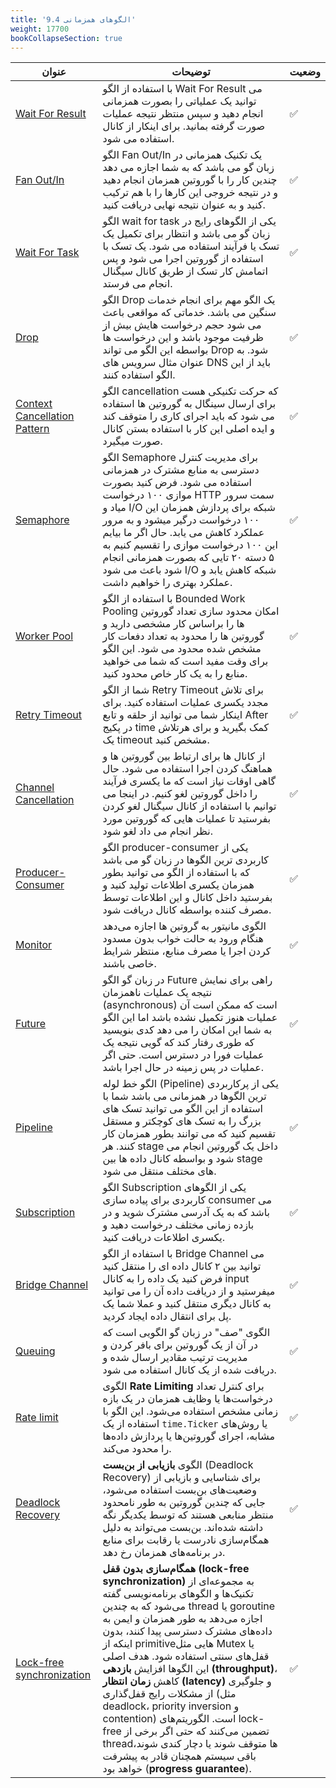 ```yaml
---
title: '9.4 الگوهای همزمانی'
weight: 17700
bookCollapseSection: true
---
```



| عنوان                                                                                                              | توضیحات                                                                                                                                                                                                                                                                                                                                                                                                                                                                                                                                                                                                                                 | وضعیت |
| ------------------------------------------------------------------------------------------------------------------ | --------------------------------------------------------------------------------------------------------------------------------------------------------------------------------------------------------------------------------------------------------------------------------------------------------------------------------------------------------------------------------------------------------------------------------------------------------------------------------------------------------------------------------------------------------------------------------------------------------------------------------------- | ----- |
| [Wait For Result](../../chapter-9/concurrency-patterns/go-concurrency-pattern-wait-for-result)                     | با استفاده از الگو Wait For Result می توانید یک عملیاتی را بصورت همزمانی انجام دهید و سپس منتظر نتیجه عملیات صورت گرفته بمانید. برای اینکار از کانال استفاده می شود.                                                                                                                                                                                                                                                                                                                                                                                                                                                                    | ✅     |
| [Fan Out/In](../../chapter-9/concurrency-patterns/go-concurrency-pattern-fan-out-in)                               | الگو Fan Out/In یک تکنیک همزمانی در زبان گو می باشد که به شما اجازه می دهد چندین کار را با گوروتین همزمان انجام دهید و در نتیجه خروجی این کارها را با هم ترکیب کنید و به عنوان نتیجه نهایی دریافت کنید.                                                                                                                                                                                                                                                                                                                                                                                                                                 | ✅     |
| [Wait For Task](../../chapter-9/concurrency-patterns/go-concurrency-pattern-wait-for-task)                         | الگو wait for task یکی از الگوهای رایج در زبان گو می باشد و انتظار برای تکمیل یک تسک یا فرآیند استفاده می شود. یک تسک با استفاده از گوروتین اجرا می شود و پس اتمامش کار تسک از طریق کانال سیگنال انجام می فرستد.                                                                                                                                                                                                                                                                                                                                                                                                                        | ✅     |
| [Drop](../../chapter-9/concurrency-patterns/go-concurrency-pattern-drop)                                           | الگو Drop یک الگو مهم برای انجام خدمات سنگین می باشد. خدماتی که مواقعی باعث می شود حجم درخواست هایش بیش از ظرفیت موجود باشد و این درخواست ها بواسطه این الگو می تواند Drop شود. به عنوان مثال سرویس های DNS باید از این الگو استفاده کنند.                                                                                                                                                                                                                                                                                                                                                                                              | ✅     |
| [Context Cancellation Pattern](../../chapter-9/concurrency-patterns/go-concurrency-pattern-cancellation)           | الگو cancellation که حرکت تکنیکی هست برای ارسال سینگال به گوروتین ها استفاده می شود که باید اجرای کاری را متوقف کند و ایده اصلی این کار با استفاده بستن کانال صورت میگیرد.                                                                                                                                                                                                                                                                                                                                                                                                                                                              | ✅     |
| [Semaphore](../../chapter-9/concurrency-patterns/go-concurrency-pattern-semaphore)                                 | الگو Semaphore برای مدیریت کنترل دسترسی به منابع مشترک در همزمانی استفاده می شود. فرض کنید بصورت موازی ۱۰۰ درخواست HTTP سمت سرور میاد و I/O شبکه برای پردازش همزمان این ۱۰۰ درخواست درگیر میشود و به مرور عملکرد کاهش می یابد. حال اگر ما بیایم این ۱۰۰ درخواست موازی را تقسیم کنیم به ۵ دسته ۲۰ تایی که بصورت همزمانی انجام شود باعث می شود I/O شبکه کاهش یابد و عملکرد بهتری را خواهیم داشت.                                                                                                                                                                                                                                          | ✅     |
| [Worker Pool](../../chapter-9/concurrency-patterns/go-concurrency-pattern-worker-pool)                             | با استفاده از الگو Bounded Work Pooling  امکان محدود سازی تعداد گوروتین ها را براساس کار مشخصی دارید و گوروتین ها را محدود به تعداد دفعات کار مشخص شده محدود می شود. این الگو برای وقت مفید است که شما می خواهید منابع را به یک کار خاص محدود کنید.                                                                                                                                                                                                                                                                                                                                                                                     | ✅     |
| [Retry Timeout](../../chapter-9/concurrency-patterns/go-concurrency-pattern-retry-timeout)                         | شما از الگو Retry Timeout برای تلاش مجدد یکسری عملیات استفاده کنید. برای اینکار شما می توانید از حلقه و تابع After در پکیج time کمک بگیرید و برای هرتلاش یک timeout مشخص کنید.                                                                                                                                                                                                                                                                                                                                                                                                                                                          | ✅     |
| [Channel Cancellation](../../chapter-9/concurrency-patterns/go-concurrency-pattern-channel-cancellation)           | از کانال ها برای ارتباط بین گوروتین ها و هماهنگ کردن اجرا استفاده می شود. حال گاهی اوقات نیاز است که ما یکسری فرآیند را داخل گوروتین لغو کنیم. در اینجا می توانیم با استفاده از کانال سیگنال لغو کردن بفرستید تا عملیات هایی که گوروتین مورد نظر انجام می داد لغو شود.                                                                                                                                                                                                                                                                                                                                                                  | ✅     |
| [Producer-Consumer](../../chapter-9/concurrency-patterns/go-concurrency-pattern-producer-consumer)                 | الگو producer-consumer یکی از کاربردی ترین الگوها در زبان گو می باشد که با استفاده از الگو می توانید بطور همزمان یکسری اطلاعات تولید کنید و بفرستید داخل کانال و این اطلاعات توسط مصرف کننده بواسطه کانال دریافت شود.                                                                                                                                                                                                                                                                                                                                                                                                                   | ✅     |
| [Monitor](../../chapter-9/concurrency-patterns/go-concurrency-pattern-monitor)                                     | الگوی مانیتور به گروتین‌ ها اجازه می‌دهد هنگام ورود به حالت خواب بدون مسدود کردن اجرا یا مصرف منابع، منتظر شرایط خاصی باشند.                                                                                                                                                                                                                                                                                                                                                                                                                                                                                                            | ✅     |
| [Future](../../chapter-9/concurrency-patterns/go-concurrency-pattern-future)                                       | در زبان گو الگو Future راهی برای نمایش نتیجه یک عملیات ناهمزمان (asynchronous) است که ممکن است آن عملیات هنوز تکمیل نشده باشد اما این الگو به شما این امکان را می دهد کدی بنویسید که طوری رفتار کند که گویی نتیجه یک عملیات فورا در دسترس است. حتی اگر عملیات در پس زمینه در حال اجرا باشد.                                                                                                                                                                                                                                                                                                                                             | ✅     |
| [Pipeline](../../chapter-9/concurrency-patterns/go-concurrency-pattern-pipeline)                                   | الگو خط لوله (Pipeline) یکی از پرکاربردی ترین الگوها در همزمانی می باشد شما با استفاده از این الگو می توانید تسک های بزرگ را به تسک های کوچکتر و مستقل تقسیم کنید که می توانند بطور همزمان کار کنند. هر stage داخل یک گوروتین انجام می شود و بواسطه کانال داده ها بین stage های مختلف منتقل می شود.                                                                                                                                                                                                                                                                                                                                     | ✅     |
| [Subscription](../../chapter-9/concurrency-patterns/go-concurrency-pattern-subscription)                           | الگو Subscription یکی از الگوهای کاربردی برای پیاده سازی consumer می باشد که به یک آدرسی مشترک شوید و در بازده زمانی مختلف درخواست دهید و یکسری اطلاعات دریافت کنید.                                                                                                                                                                                                                                                                                                                                                                                                                                                                    | ✅     |
| [Bridge Channel](../../chapter-9/concurrency-patterns/go-concurrency-pattern-brdige-channel)                       | با استفاده از الگو Bridge Channel می توانید بین ۲ کانال داده ای را منتقل کنید فرض کنید یک داده را به کانال input میفرستید و از دریافت داده آن را می توانید به کانال دیگری منتقل کنید و عملا شما یک پل برای انتقال داده ایجاد کردید.                                                                                                                                                                                                                                                                                                                                                                                                     | ✅     |
| [Queuing](../../chapter-9/concurrency-patterns/go-concurrency-pattern-queuing)                                     | الگوی "صف" در زبان گو الگویی است که در آن از یک گوروتین برای بافر کردن و مدیریت ترتیب مقادیر ارسال شده و دریافت شده از یک کانال استفاده می شود.                                                                                                                                                                                                                                                                                                                                                                                                                                                                                         | ✅     |
| [Rate limit](../../chapter-9/concurrency-patterns/go-concurrency-pattern-ratelimit)                                | الگوی **Rate Limiting** برای کنترل تعداد درخواست‌ها یا وظایف همزمان در یک بازه زمانی مشخص استفاده می‌شود. این الگو با استفاده از یک `time.Ticker` یا روش‌های مشابه، اجرای گوروتین‌ها یا پردازش داده‌ها را محدود می‌کند.                                                                                                                                                                                                                                                                                                                                                                                                                 | ✅     |
| [Deadlock Recovery](../../chapter-9/concurrency-patterns/go-concurrency-pattern-deadlock-recovery)                 | الگوی **بازیابی از بن‌بست** (Deadlock Recovery) برای شناسایی و بازیابی از وضعیت‌های بن‌بست استفاده می‌شود، جایی که چندین گوروتین به طور نامحدود منتظر منابعی هستند که توسط یکدیگر نگه داشته شده‌اند. بن‌بست می‌تواند به دلیل همگام‌سازی نادرست یا رقابت برای منابع در برنامه‌های همزمان رخ دهد.                                                                                                                                                                                                                                                                                                                                         | ✅     |
| [Lock-free synchronization](../../chapter-9/concurrency-patterns/go-concurrency-pattern-lock-free-synchronization) | **همگام‌سازی بدون قفل (lock-free synchronization)** به مجموعه‌ای از تکنیک‌ها و الگوهای برنامه‌نویسی گفته می‌شود که به چندین thread یا goroutine اجازه می‌دهد به طور همزمان و ایمن به داده‌های مشترک دسترسی پیدا کنند، بدون اینکه از primitiveهایی مثل Mutex یا قفل‌های سنتی استفاده شود. هدف اصلی این الگوها افزایش **بازدهی (throughput)**، کاهش **زمان انتظار (latency)** و جلوگیری از مشکلات رایج قفل‌گذاری (مثل deadlock، priority inversion و contention) است. الگوریتم‌های lock-free تضمین می‌کنند که حتی اگر برخی از threadها متوقف شوند یا دچار کندی شوند، باقی سیستم همچنان قادر به پیشرفت خواهد بود (**progress guarantee**). | ✅     |
